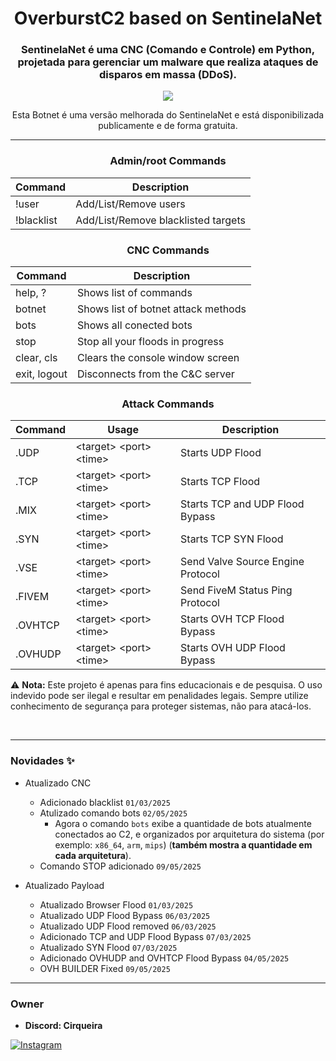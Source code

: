 <div align="center">
    <h1>OverburstC2 based on SentinelaNet</h1>
    <h3>SentinelaNet é uma CNC (Comando e Controle) em Python, projetada para gerenciar um malware que realiza ataques de disparos em massa (DDoS).</h3>

  <p align="center">
      <img src="https://github.com/user-attachments/assets/cadc2e29-6d15-4e1a-b70b-639ae325d7d8">
  </p>
  <p>Esta Botnet é uma versão melhorada do SentinelaNet e está disponibilizada publicamente e de forma gratuita.</p>

</div>

---

<div align="center">

  ### Admin/root Commands
  Command | Description
  --------|------------
  !user   | Add/List/Remove users
  !blacklist | Add/List/Remove blacklisted targets
    
  ### CNC Commands
  Command | Description
  --------|------------
  help, ? | Shows list of commands
  botnet | Shows list of botnet attack methods
  bots | Shows all conected bots
  stop  | Stop all your floods in progress
  clear, cls | Clears the console window screen
  exit, logout | Disconnects from the C&C server

  ### Attack Commands
  Command  | Usage | Description
  ---------|-------|-------------
  .UDP     | \<target> \<port> \<time> | Starts UDP Flood 
  .TCP     | \<target> \<port> \<time> | Starts TCP Flood 
  .MIX     | \<target> \<port> \<time> | Starts TCP and UDP Flood Bypass
  .SYN     | \<target> \<port> \<time> | Starts TCP SYN Flood
  .VSE     | \<target> \<port> \<time> | Send Valve Source Engine Protocol
  .FIVEM   | \<target> \<port> \<time> | Send FiveM Status Ping Protocol
  .OVHTCP  | \<target> \<port> \<time> | Starts OVH TCP Flood Bypass
  .OVHUDP  | \<target> \<port> \<time> | Starts OVH UDP Flood Bypass
</div>

⚠️ **Nota:** Este projeto é apenas para fins educacionais e de pesquisa. O uso indevido pode ser ilegal e resultar em penalidades legais. Sempre utilize conhecimento de segurança para proteger sistemas, não para atacá-los.

<br>

---

### Novidades ✨
- Atualizado CNC
    - Adicionado blacklist ```01/03/2025```
    - Atulizado comando bots ```02/05/2025```
        - Agora o comando `bots` exibe a quantidade de bots atualmente conectados ao C2, e organizados por arquitetura do sistema (por exemplo: `x86_64`, `arm`, `mips`) (**também mostra a quantidade em cada arquitetura**).
    - Comando STOP adicionado ```09/05/2025```

- Atualizado Payload
    - Atualizado Browser Flood ```01/03/2025```
    - Atualizado UDP Flood Bypass ```06/03/2025```
    - Atualizado UDP Flood removed ```06/03/2025```
    - Adicionado TCP and UDP Flood Bypass ```07/03/2025```
    - Atualizado SYN Flood ```07/03/2025```
    - Adicionado OVHUDP and OVHTCP Flood Bypass ```04/05/2025```
    - OVH BUILDER Fixed ```09/05/2025```
---

### Owner
- **Discord: Cirqueira**
  
<a href="https://www.instagram.com/cirqueirax/"><img src="https://img.shields.io/badge/Instagram-E4405F?style=for-the-badge&logo=instagram&logoColor=white" alt="Instagram"></a>

